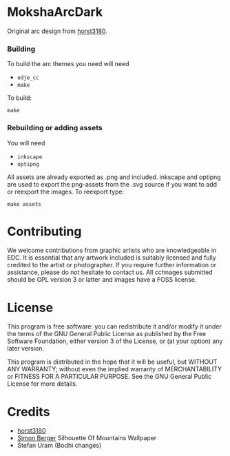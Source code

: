 # MokshaArcDark

Original arc design from [horst3180](https://github.com/horst3180/arc-theme).

### Building

To build the arc themes you need will need
* `edje_cc`
* `make`

To build:

`make`

### Rebuilding or adding assets

You will need
* `inkscape`
* `optipng`

All assets are already exported as .png and included. inkscape and optipng are used to export the png-assets from the .svg source if you want to add or reexport the images. To reexport type:

`make assets`

# Contributing

We welcome contributions from graphic artists who are knowledgeable in EDC. It is essential that any artwork included is suitably licensed and fully credited to the artist or photographer. If you require further information or assistance, please do not hesitate to contact us. All cchnages submitted should be GPL version 3 or latter and images have a FOSS license.

# License

This program is free software: you can redistribute it and/or modify it under the terms of the GNU General Public License as published by the Free Software Foundation, either version 3 of the License, or (at your option) any later version.

This program is distributed in the hope that it will be useful, but WITHOUT ANY WARRANTY; without even the implied warranty of MERCHANTABILITY or FITNESS FOR A PARTICULAR PURPOSE. See the GNU General Public License for more details.

# Credits

* [horst3180](https://github.com/horst3180/arc-theme)
* [Simon Berger](https://www.pexels.com/@8moments/)  Silhouette Of Mountains Wallpaper
* Štefan Uram (Bodhi changes)
